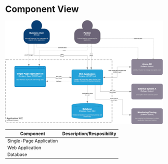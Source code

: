 # Component View

![Component View](Component-View.drawio.png)

| Component| Description/Resposibility |
| --------- | ------------------------- |
| Single-Page Application |  |
| Web Application |  |
| Database |  |
